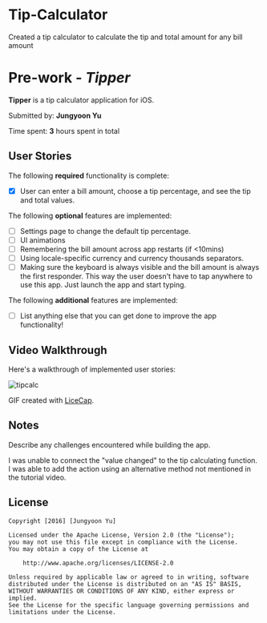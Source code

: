 # Tip-Calculator
Created a tip calculator to calculate the tip and total amount for any bill amount

# Pre-work - *Tipper*

**Tipper** is a tip calculator application for iOS.

Submitted by: **Jungyoon Yu**

Time spent: **3** hours spent in total

## User Stories

The following **required** functionality is complete:

* [x] User can enter a bill amount, choose a tip percentage, and see the tip and total values.

The following **optional** features are implemented:

* [ ] Settings page to change the default tip percentage.
* [ ] UI animations
* [ ] Remembering the bill amount across app restarts (if <10mins)
* [ ] Using locale-specific currency and currency thousands separators.
* [ ] Making sure the keyboard is always visible and the bill amount is always the first responder. This way the user doesn't have to tap anywhere to use this app. Just launch the app and start typing.

The following **additional** features are implemented:

- [ ] List anything else that you can get done to improve the app functionality!

## Video Walkthrough 

Here's a walkthrough of implemented user stories:

![tipcalc](https://cloud.githubusercontent.com/assets/21361861/21706574/2162ef12-d37d-11e6-83b2-c61137e84153.gif)

GIF created with [LiceCap](http://www.cockos.com/licecap/).

## Notes

Describe any challenges encountered while building the app.

I was unable to connect the "value changed" to the tip calculating function. I was able to add the action using an alternative method not mentioned in the tutorial video. 

## License

    Copyright [2016] [Jungyoon Yu]

    Licensed under the Apache License, Version 2.0 (the "License");
    you may not use this file except in compliance with the License.
    You may obtain a copy of the License at

        http://www.apache.org/licenses/LICENSE-2.0

    Unless required by applicable law or agreed to in writing, software
    distributed under the License is distributed on an "AS IS" BASIS,
    WITHOUT WARRANTIES OR CONDITIONS OF ANY KIND, either express or implied.
    See the License for the specific language governing permissions and
    limitations under the License.

